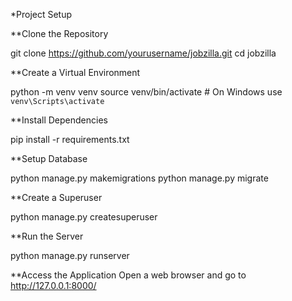 *Project Setup

**Clone the Repository

git clone https://github.com/yourusername/jobzilla.git
cd jobzilla

**Create a Virtual Environment

python -m venv venv
source venv/bin/activate  # On Windows use `venv\Scripts\activate`

**Install Dependencies

pip install -r requirements.txt

**Setup Database

python manage.py makemigrations
python manage.py migrate

**Create a Superuser

python manage.py createsuperuser

**Run the Server

python manage.py runserver

**Access the Application
Open a web browser and go to http://127.0.0.1:8000/
